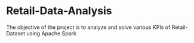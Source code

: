 # Retail-Data-Analysis
The objective of the project is to analyze and solve various KPIs of Retail-Dataset using Apache Spark   
